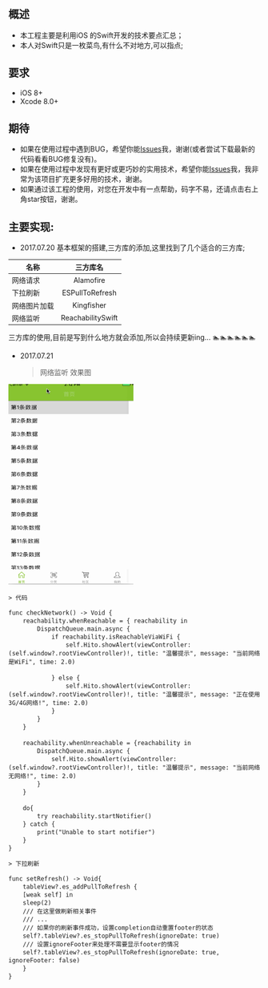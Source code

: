 概述
----------------

* 本工程主要是利用iOS 的Swift开发的技术要点汇总；
* 本人对Swift只是一枚菜鸟,有什么不对地方,可以指点;


要求
----------------

* iOS 8+
* Xcode 8.0+

期待
----------------

* 如果在使用过程中遇到BUG，希望你能[Issues](https://github.com/NSLog-YuHaitao/Swift3-Summarize/issues)我，谢谢(或者尝试下载最新的代码看看BUG修复没有)。
* 如果在使用过程中发现有更好或更巧妙的实用技术，希望你能[Issues](https://github.com/NSLog-YuHaitao/Swift3-Summarize/issues)我，我非常为该项目扩充更多好用的技术，谢谢。
* 如果通过该工程的使用，对您在开发中有一点帮助，码字不易，还请点击右上角star按钮，谢谢。


主要实现:
----------------
* 2017.07.20 基本框架的搭建,三方库的添加,这里找到了几个适合的三方库;

| 名称        | 三方库名  | 
| ------------- |:-------------:|
| 网络请求     | Alamofire  |
| 下拉刷新        | ESPullToRefresh      |
| 网络图片加载        | Kingfisher      |
| 网络监听| ReachabilitySwift|

三方库的使用,目前是写到什么地方就会添加,所以会持续更新ing... 🏊🏊🏊🏊🏊🏊

* 2017.07.21

    > 网络监听
    > 效果图
<div>
<img width="250" height="400" src="image/12345.gif" />
</div>

    > 代码
~~~
func checkNetwork() -> Void {
    reachability.whenReachable = { reachability in
        DispatchQueue.main.async {
            if reachability.isReachableViaWiFi {
                self.Hito.showAlert(viewController: (self.window?.rootViewController)!, title: "温馨提示", message: "当前网络是WiFi", time: 2.0)

            } else {
                self.Hito.showAlert(viewController: (self.window?.rootViewController)!, title: "温馨提示", message: "正在使用3G/4G网络!", time: 2.0)
            }
        }
    }

    reachability.whenUnreachable = {reachability in
        DispatchQueue.main.async {
            self.Hito.showAlert(viewController: (self.window?.rootViewController)!, title: "温馨提示", message: "当前网络无网络!", time: 2.0)
        }
    }

    do{
        try reachability.startNotifier()
    } catch {
        print("Unable to start notifier")
    }
}
~~~



    > 下拉刷新

~~~
func setRefresh() -> Void{
    tableView?.es_addPullToRefresh {
    [weak self] in
    sleep(2)
    /// 在这里做刷新相关事件
    /// ...
    /// 如果你的刷新事件成功，设置completion自动重置footer的状态
    self?.tableView?.es_stopPullToRefresh(ignoreDate: true)
    /// 设置ignoreFooter来处理不需要显示footer的情况
    self?.tableView?.es_stopPullToRefresh(ignoreDate: true, ignoreFooter: false)
    }
}
~~~

